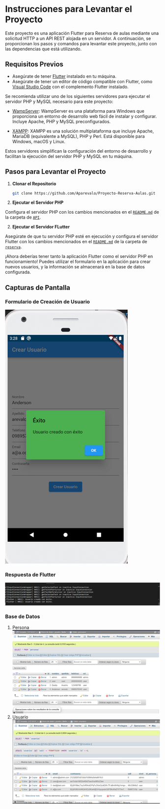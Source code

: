 # Instrucciones para Levantar el Proyecto

Este proyecto es una aplicación Flutter para Reserva de aulas mediante una solicitud HTTP a un API REST alojada en un servidor. A continuación, se proporcionan los pasos y comandos para levantar este proyecto, junto con las dependencias que está utilizando.

## Requisitos Previos

- Asegúrate de tener [Flutter](https://flutter.dev/docs/get-started/install) instalado en tu máquina.
- Asegúrate de tener un editor de código compatible con Flutter, como [Visual Studio Code](https://code.visualstudio.com/) con el complemento Flutter instalado.

Se recomienda utilizar uno de los siguientes servidores para ejecutar el servidor PHP y MySQL necesario para este proyecto:

- [WampServer](https://www.wampserver.com/): WampServer es una plataforma para Windows que proporciona un entorno de desarrollo web fácil de instalar y configurar. Incluye Apache, PHP y MySQL preconfigurados.

- [XAMPP](https://www.apachefriends.org/index.html): XAMPP es una solución multiplataforma que incluye Apache, MariaDB (equivalente a MySQL), PHP y Perl. Está disponible para Windows, macOS y Linux.

Estos servidores simplifican la configuración del entorno de desarrollo y facilitan la ejecución del servidor PHP y MySQL en tu máquina.

## Pasos para Levantar el Proyecto

1. **Clonar el Repositorio**
   ```bash
   git clone https://github.com/Aparevalo/Proyecto-Reserva-Aulas.git
   ```

2. **Ejecutar el Servidor PHP**

Configura el servidor PHP con los cambios mencionados en el [`README.md`](/API/README.md) de la carpeta de [`API`](API/).
   

2. **Ejecutar el Servidor FLutter**
   
Asegúrate de que tu servidor PHP esté en ejecución y configura el servidor Flutter con los cambios mencionados en el [`README.md`](reserva/README.md) de la carpeta de [`reserva`](reserva/).


¡Ahora deberías tener tanto la aplicación Flutter como el servidor PHP en funcionamiento! Puedes utilizar el formulario en la aplicación para crear nuevos usuarios, y la información se almacenará en la base de datos configurada.

## Capturas de Pantalla

### Formulario de Creación de Usuario
![Formulario de Creación de Usuario](images/imagen1.png)

### Respuesta de Flutter
![Respuesta Flutter](images/imagen2.png)

### Base de Datos 
1. Persona
![Persona](images/imagen3.png)
2. Usuario
![Usuario](images/imagen4.png)
